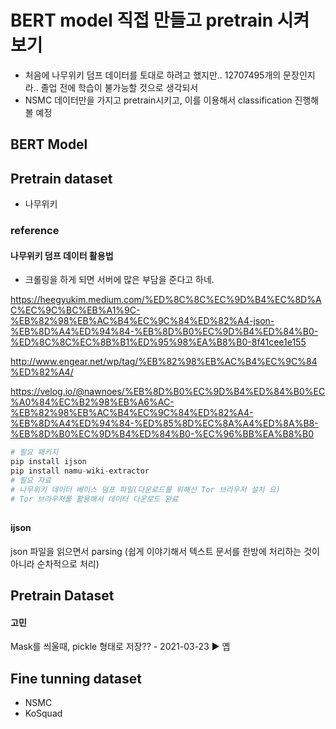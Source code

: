 # BERT model 직접 만들고 pretrain 시켜보기
- 처음에 나무위키 덤프 데이터를 토대로 하려고 했지만.. 12707495개의 문장인지라.. 졸업 전에 학습이 불가능할 것으로 생각되서
- NSMC 데이터만을 가지고 pretrain시키고, 이를 이용해서 classification 진행해볼 예정


## BERT Model

## Pretrain dataset

- 나무위키

### reference

#### 나무위키 덤프 데이터 활용법

- 크롤링을 하게 되면 서버에 많은 부담을 준다고 하네.

https://heegyukim.medium.com/%ED%8C%8C%EC%9D%B4%EC%8D%AC%EC%9C%BC%EB%A1%9C-%EB%82%98%EB%AC%B4%EC%9C%84%ED%82%A4-json-%EB%8D%A4%ED%94%84-%EB%8D%B0%EC%9D%B4%ED%84%B0-%ED%8C%8C%EC%8B%B1%ED%95%98%EA%B8%B0-8f41cee1e155

http://www.engear.net/wp/tag/%EB%82%98%EB%AC%B4%EC%9C%84%ED%82%A4/

https://velog.io/@nawnoes/%EB%8D%B0%EC%9D%B4%ED%84%B0%EC%A0%84%EC%B2%98%EB%A6%AC-%EB%82%98%EB%AC%B4%EC%9C%84%ED%82%A4-%EB%8D%A4%ED%94%84-%ED%85%8D%EC%8A%A4%ED%8A%B8-%EB%8D%B0%EC%9D%B4%ED%84%B0-%EC%96%BB%EA%B8%B0



```python
# 필요 패키지
pip install ijson
pip install namu-wiki-extractor
# 필요 자료
# 나무위키 데이터 베이스 덤프 파일(다운로드를 위해선 Tor 브라우저 설치 요)
# Tor 브라우저를 활용해서 데이터 다운로드 완료
```

## 

#### ijson

json 파일을 읽으면서 parsing (쉽게 이야기해서 텍스트 문서를 한방에 처리하는 것이 아니라 순차적으로 처리)

## Pretrain Dataset

#### 고민

Mask를 씌울때, pickle 형태로 저장?? - 2021-03-23 ▶️ 옙





## Fine tunning dataset

- NSMC
- KoSquad
